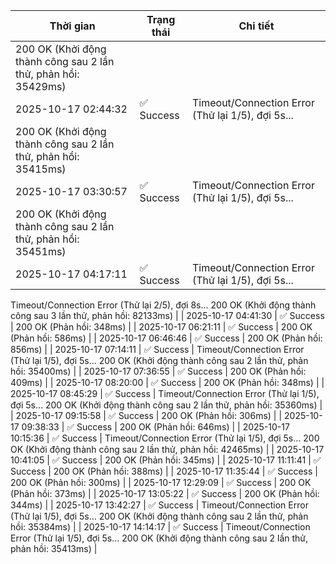 | Thời gian | Trạng thái | Chi tiết |
|---|---|---|
200 OK (Khởi động thành công sau 2 lần thử, phản hồi: 35429ms) |
| 2025-10-17 02:44:32 | ✅ Success | Timeout/Connection Error (Thử lại 1/5), đợi 5s...
200 OK (Khởi động thành công sau 2 lần thử, phản hồi: 35415ms) |
| 2025-10-17 03:30:57 | ✅ Success | Timeout/Connection Error (Thử lại 1/5), đợi 5s...
200 OK (Khởi động thành công sau 2 lần thử, phản hồi: 35451ms) |
| 2025-10-17 04:17:11 | ✅ Success | Timeout/Connection Error (Thử lại 1/5), đợi 5s...
Timeout/Connection Error (Thử lại 2/5), đợi 8s...
200 OK (Khởi động thành công sau 3 lần thử, phản hồi: 82133ms) |
| 2025-10-17 04:41:30 | ✅ Success | 200 OK (Phản hồi: 348ms) |
| 2025-10-17 06:21:11 | ✅ Success | 200 OK (Phản hồi: 586ms) |
| 2025-10-17 06:46:46 | ✅ Success | 200 OK (Phản hồi: 856ms) |
| 2025-10-17 07:14:11 | ✅ Success | Timeout/Connection Error (Thử lại 1/5), đợi 5s...
200 OK (Khởi động thành công sau 2 lần thử, phản hồi: 35400ms) |
| 2025-10-17 07:36:55 | ✅ Success | 200 OK (Phản hồi: 409ms) |
| 2025-10-17 08:20:00 | ✅ Success | 200 OK (Phản hồi: 348ms) |
| 2025-10-17 08:45:29 | ✅ Success | Timeout/Connection Error (Thử lại 1/5), đợi 5s...
200 OK (Khởi động thành công sau 2 lần thử, phản hồi: 35360ms) |
| 2025-10-17 09:15:58 | ✅ Success | 200 OK (Phản hồi: 306ms) |
| 2025-10-17 09:38:33 | ✅ Success | 200 OK (Phản hồi: 646ms) |
| 2025-10-17 10:15:36 | ✅ Success | Timeout/Connection Error (Thử lại 1/5), đợi 5s...
200 OK (Khởi động thành công sau 2 lần thử, phản hồi: 42465ms) |
| 2025-10-17 10:41:05 | ✅ Success | 200 OK (Phản hồi: 345ms) |
| 2025-10-17 11:11:41 | ✅ Success | 200 OK (Phản hồi: 388ms) |
| 2025-10-17 11:35:44 | ✅ Success | 200 OK (Phản hồi: 300ms) |
| 2025-10-17 12:29:09 | ✅ Success | 200 OK (Phản hồi: 373ms) |
| 2025-10-17 13:05:22 | ✅ Success | 200 OK (Phản hồi: 344ms) |
| 2025-10-17 13:42:27 | ✅ Success | Timeout/Connection Error (Thử lại 1/5), đợi 5s...
200 OK (Khởi động thành công sau 2 lần thử, phản hồi: 35384ms) |
| 2025-10-17 14:14:17 | ✅ Success | Timeout/Connection Error (Thử lại 1/5), đợi 5s...
200 OK (Khởi động thành công sau 2 lần thử, phản hồi: 35413ms) |
